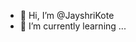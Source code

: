 - 👋 Hi, I’m @JayshriKote
- 🌱 I’m currently learning ...



<!---
JayshriKote/JayshriKote is a ✨ special ✨ repository because its `README.md` (this file) appears on your GitHub profile.
You can click the Preview link to take a look at your changes.
--->
